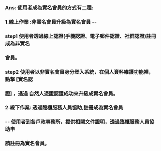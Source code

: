 ### Ans: 使用者成為實名會員的方式有二種:

###   1.線上作業 :非實名會員升級為實名會員 --

###          step1 使用者透過線上認證\(手機認證、電子郵件認證、社群認證\)註冊成為非實名

###                     會員。

###          step2 使用者以非實名會員身分登入系統，在個人資料維護功能裡，點擊 \[實名認

###                     證\] ，透過 自然人憑證認證成功來升級成實名會員。

### 

###   2.線下作業: 透過臨櫃服務人員協助,註冊成為實名會員

###                         -- 使用者到各戶政事務所，提供相關文件證明，透過臨櫃服務人員協助申

###                             請註冊為實名會員。  







